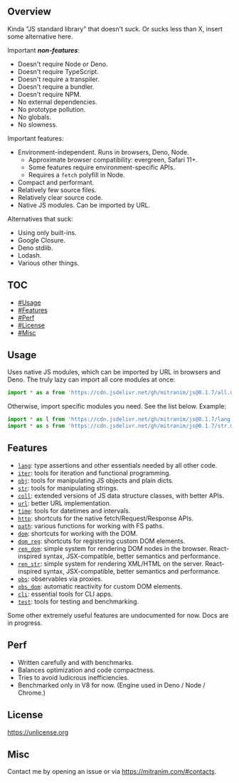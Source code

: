 ## Overview

Kinda "JS standard library" that doesn't suck. Or sucks less than X, insert some alternative here.

Important ***non-features***:

  * Doesn't require Node or Deno.
  * Doesn't require TypeScript.
  * Doesn't require a transpiler.
  * Doesn't require a bundler.
  * Doesn't require NPM.
  * No external dependencies.
  * No prototype pollution.
  * No globals.
  * No slowness.

Important features:

  * Environment-independent. Runs in browsers, Deno, Node.
    * Approximate browser compatibility: evergreen, Safari 11+.
    * Some features require environment-specific APIs.
    * Requires a `fetch` polyfill in Node.
  * Compact and performant.
  * Relatively few source files.
  * Relatively clear source code.
  * Native JS modules. Can be imported by URL.

Alternatives that suck:

  * Using only built-ins.
  * Google Closure.
  * Deno stdlib.
  * Lodash.
  * Various other things.

## TOC

* [#Usage](#usage)
* [#Features](#features)
* [#Perf](#perf)
* [#License](#license)
* [#Misc](#misc)

## Usage

Uses native JS modules, which can be imported by URL in browsers and Deno. The truly lazy can import all core modules at once:

```js
import * as a from 'https://cdn.jsdelivr.net/gh/mitranim/js@0.1.7/all.mjs'
```

Otherwise, import specific modules you need. See the list below. Example:

```js
import * as l from 'https://cdn.jsdelivr.net/gh/mitranim/js@0.1.7/lang.mjs'
import * as s from 'https://cdn.jsdelivr.net/gh/mitranim/js@0.1.7/str.mjs'
```

## Features

  * [`lang`](docs/lang_readme.md): type assertions and other essentials needed by all other code.
  * [`iter`](docs/iter_readme.md): tools for iteration and functional programming.
  * [`obj`](docs/obj_readme.md): tools for manipulating JS objects and plain dicts.
  * [`str`](docs/str_readme.md): tools for manipulating strings.
  * [`coll`](docs/coll_readme.md): extended versions of JS data structure classes, with better APIs.
  * [`url`](docs/url_readme.md): better URL implementation.
  * [`time`](docs/time_readme.md): tools for datetimes and intervals.
  * [`http`](docs/http_readme.md): shortcuts for the native fetch/Request/Response APIs.
  * [`path`](docs/path_readme.md): various functions for working with FS paths.
  * [`dom`](docs/dom_readme.md): shortcuts for working with the DOM.
  * [`dom_reg`](docs/dom_reg_readme.md): shortcuts for registering custom DOM elements.
  * [`ren_dom`](docs/ren_dom_readme.md): simple system for rendering DOM nodes in the browser. React-inspired syntax, JSX-compatible, better semantics and performance.
  * [`ren_str`](docs/ren_str_readme.md): simple system for rendering XML/HTML on the server. React-inspired syntax, JSX-compatible, better semantics and performance.
  * [`obs`](docs/obs_readme.md): observables via proxies.
  * [`obs_dom`](docs/obs_dom_readme.md): automatic reactivity for custom DOM elements.
  * [`cli`](docs/cli_readme.md): essential tools for CLI apps.
  * [`test`](docs/test_readme.md): tools for testing and benchmarking.

Some other extremely useful features are undocumented for now. Docs are in progress.

## Perf

* Written carefully and with benchmarks.
* Balances optimization and code compactness.
* Tries to avoid ludicrous inefficiencies.
* Benchmarked only in V8 for now. (Engine used in Deno / Node / Chrome.)

## License

https://unlicense.org

## Misc

Contact me by opening an issue or via https://mitranim.com/#contacts.